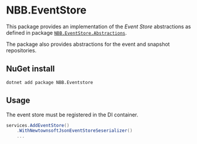# NBB.EventStore

This package provides an implementation of the *Event Store* abstractions as defined in package [`NBB.EventStore.Abstractions`](../NBB.EventStore.Abstractions).

The package also provides abstractions for the event and snapshot repositories.


## NuGet install
```
dotnet add package NBB.Eventstore
```

## Usage

The event store must be registered in the DI container.

```csharp
services.AddEventStore()
    .WithNewtownsoftJsonEventStoreSeserializer()
    ...
```


